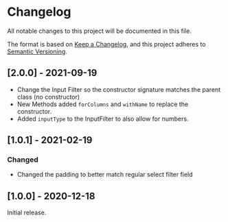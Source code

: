 # Changelog

All notable changes to this project will be documented in this file.

The format is based on [Keep a Changelog](https://keepachangelog.com/en/1.0.0/), and this project adheres
to [Semantic Versioning](https://semver.org/spec/v2.0.0.html).

## [2.0.0] - 2021-09-19

- Change the Input Filter so the constructor signature matches the parent class (no constructor)
- New Methods added `forColumns` and `withName` to replace the constructor.
- Added `inputType` to the InputFilter to also allow for numbers.

## [1.0.1] - 2021-02-19

### Changed

- Changed the padding to better match regular select filter field

## [1.0.0] - 2020-12-18

Initial release.
